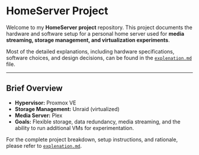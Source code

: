# HomeServer Project

Welcome to my **HomeServer project** repository. This project documents the hardware and software setup for a personal home server used for **media streaming, storage management, and virtualization experiments**.

Most of the detailed explanations, including hardware specifications, software choices, and design decisions, can be found in the [`explenation.md`](explenation.md) file.

---

## Brief Overview

- **Hypervisor:** Proxmox VE  
- **Storage Management:** Unraid (virtualized)  
- **Media Server:** Plex  
- **Goals:** Flexible storage, data redundancy, media streaming, and the ability to run additional VMs for experimentation.

For the complete project breakdown, setup instructions, and rationale, please refer to [`explenation.md`](explenation.md).
